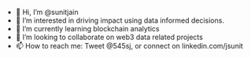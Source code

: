 - 👋 Hi, I’m @sunitjain
- 👀 I’m interested in driving impact using data informed decisions. 
- 🌱 I’m currently learning blockchain analytics
- 💞️ I’m looking to collaborate on web3 data related projects
- 📫 How to reach me: Tweet @545sj, or connect on linkedin.com/jsunit

<!---
sunitjain/sunitjain is a ✨ special ✨ repository because its `README.md` (this file) appears on your GitHub profile.
You can click the Preview link to take a look at your changes.
--->
